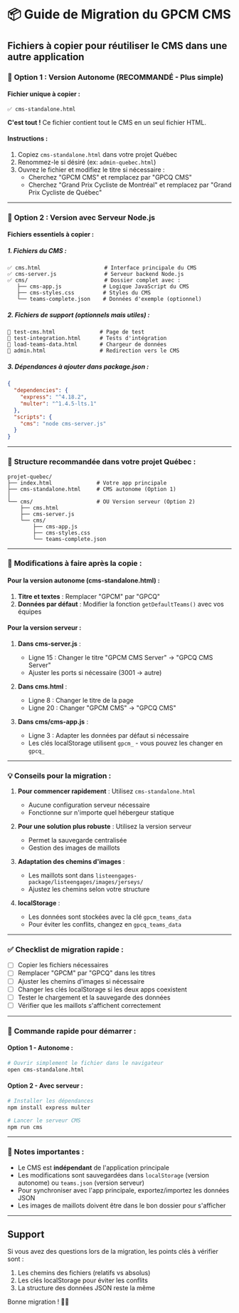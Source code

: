 # 📦 Guide de Migration du GPCM CMS

## Fichiers à copier pour réutiliser le CMS dans une autre application

### 🎯 **Option 1 : Version Autonome (RECOMMANDÉ - Plus simple)**

#### Fichier unique à copier :
```
✅ cms-standalone.html
```

**C'est tout !** Ce fichier contient tout le CMS en un seul fichier HTML.

#### Instructions :
1. Copiez `cms-standalone.html` dans votre projet Québec
2. Renommez-le si désiré (ex: `admin-quebec.html`)
3. Ouvrez le fichier et modifiez le titre si nécessaire :
   - Cherchez "GPCM CMS" et remplacez par "GPCQ CMS"
   - Cherchez "Grand Prix Cycliste de Montréal" et remplacez par "Grand Prix Cycliste de Québec"

---

### 🔧 **Option 2 : Version avec Serveur Node.js**

#### Fichiers essentiels à copier :

##### 1. **Fichiers du CMS :**
```
✅ cms.html                    # Interface principale du CMS
✅ cms-server.js               # Serveur backend Node.js
✅ cms/                        # Dossier complet avec :
   ├── cms-app.js             # Logique JavaScript du CMS
   ├── cms-styles.css         # Styles du CMS
   └── teams-complete.json    # Données d'exemple (optionnel)
```

##### 2. **Fichiers de support (optionnels mais utiles) :**
```
📄 test-cms.html              # Page de test
📄 test-integration.html      # Tests d'intégration
📄 load-teams-data.html       # Chargeur de données
📄 admin.html                 # Redirection vers le CMS
```

##### 3. **Dépendances à ajouter dans package.json :**
```json
{
  "dependencies": {
    "express": "^4.18.2",
    "multer": "^1.4.5-lts.1"
  },
  "scripts": {
    "cms": "node cms-server.js"
  }
}
```

---

### 📁 **Structure recommandée dans votre projet Québec :**

```
projet-quebec/
├── index.html              # Votre app principale
├── cms-standalone.html     # CMS autonome (Option 1)
│
└── cms/                    # OU Version serveur (Option 2)
    ├── cms.html
    ├── cms-server.js
    └── cms/
        ├── cms-app.js
        ├── cms-styles.css
        └── teams-complete.json
```

---

### 🔄 **Modifications à faire après la copie :**

#### Pour la version autonome (cms-standalone.html) :
1. **Titre et textes** : Remplacer "GPCM" par "GPCQ"
2. **Données par défaut** : Modifier la fonction `getDefaultTeams()` avec vos équipes

#### Pour la version serveur :
1. **Dans cms-server.js** :
   - Ligne 15 : Changer le titre "GPCM CMS Server" → "GPCQ CMS Server"
   - Ajuster les ports si nécessaire (3001 → autre)

2. **Dans cms.html** :
   - Ligne 8 : Changer le titre de la page
   - Ligne 20 : Changer "GPCM CMS" → "GPCQ CMS"

3. **Dans cms/cms-app.js** :
   - Ligne 3 : Adapter les données par défaut si nécessaire
   - Les clés localStorage utilisent `gpcm_` - vous pouvez les changer en `gpcq_`

---

### 💡 **Conseils pour la migration :**

1. **Pour commencer rapidement** : Utilisez `cms-standalone.html`
   - Aucune configuration serveur nécessaire
   - Fonctionne sur n'importe quel hébergeur statique

2. **Pour une solution plus robuste** : Utilisez la version serveur
   - Permet la sauvegarde centralisée
   - Gestion des images de maillots

3. **Adaptation des chemins d'images** :
   - Les maillots sont dans `listeengages-package/listeengages/images/jerseys/`
   - Ajustez les chemins selon votre structure

4. **localStorage** :
   - Les données sont stockées avec la clé `gpcm_teams_data`
   - Pour éviter les conflits, changez en `gpcq_teams_data`

---

### ✅ **Checklist de migration rapide :**

- [ ] Copier les fichiers nécessaires
- [ ] Remplacer "GPCM" par "GPCQ" dans les titres
- [ ] Ajuster les chemins d'images si nécessaire
- [ ] Changer les clés localStorage si les deux apps coexistent
- [ ] Tester le chargement et la sauvegarde des données
- [ ] Vérifier que les maillots s'affichent correctement

---

### 🚀 **Commande rapide pour démarrer :**

#### Option 1 - Autonome :
```bash
# Ouvrir simplement le fichier dans le navigateur
open cms-standalone.html
```

#### Option 2 - Avec serveur :
```bash
# Installer les dépendances
npm install express multer

# Lancer le serveur CMS
npm run cms
```

---

### 📝 **Notes importantes :**

- Le CMS est **indépendant** de l'application principale
- Les modifications sont sauvegardées dans `localStorage` (version autonome) ou `teams.json` (version serveur)
- Pour synchroniser avec l'app principale, exportez/importez les données JSON
- Les images de maillots doivent être dans le bon dossier pour s'afficher

---

## Support

Si vous avez des questions lors de la migration, les points clés à vérifier sont :
1. Les chemins des fichiers (relatifs vs absolus)
2. Les clés localStorage pour éviter les conflits
3. La structure des données JSON reste la même

Bonne migration ! 🚴‍♂️
